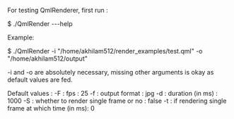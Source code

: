 For testing QmlRenderer, first run : 

$ ./QmlRender ---help

Example:

$ ./QmlRender -i "/home/akhilam512/render_examples/test.qml" -o "/home/akhilam512/output" 

-i and -o are absolutely necessary, missing other arguments is okay as default values are fed. 

Default values : 
-F : fps : 25
-f : output format : jpg
-d : duration (in ms) : 1000
-S : whether to render single frame or no : false
-t : if rendering single frame at which time (in ms): 0 